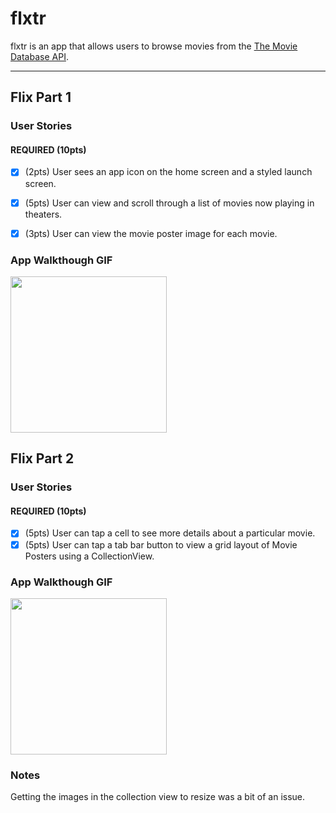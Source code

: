 # flxtr

flxtr is an app that allows users to browse movies from the [The Movie Database API](http://docs.themoviedb.apiary.io/#).

---
## Flix Part 1

### User Stories

#### REQUIRED (10pts)
- [X] (2pts) User sees an app icon on the home screen and a styled launch screen.
- [X] (5pts) User can view and scroll through a list of movies now playing in theaters.
- [X] (3pts) User can view the movie poster image for each movie.


### App Walkthough GIF
<img src="http://recordit.co/jvjWRvuKMZ.gif" width=250><br>

## Flix Part 2

### User Stories

#### REQUIRED (10pts)
- [X] (5pts) User can tap a cell to see more details about a particular movie.
- [X] (5pts) User can tap a tab bar button to view a grid layout of Movie Posters using a CollectionView.

### App Walkthough GIF

<img src="http://g.recordit.co/2GK9HG8Ihj.gif" width=250><br>

### Notes
Getting the images in the collection view to resize was a bit of an issue.

